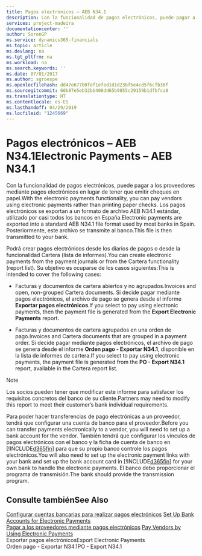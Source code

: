 ```yaml
---
title: Pagos electrónicos – AEB N34.1
description: Con la funcionalidad de pagos electrónicos, puede pagar a los proveedores mediante pagos electrónicos en lugar de tener que emitir cheques en papel. Los pagos electrónicos se exportan a un formato de archivo AEB N34.1 estándar, utilizado por casi todos los bancos en España. Posteriormente, este archivo se transmite al banco.
services: project-madeira
documentationcenter: ''
author: SorenGP
ms.service: dynamics365-financials
ms.topic: article
ms.devlang: na
ms.tgt_pltfrm: na
ms.workload: na
ms.search.keywords: ''
ms.date: 07/01/2017
ms.author: sgroespe
ms.openlocfilehash: dd47e677b0fef1efed1d1d23bf5e4cd5f6cfb30f
ms.sourcegitcommit: 60b87e5eb32bb408dd65b9855c29159b1dfbfca8
ms.translationtype: HT
ms.contentlocale: es-ES
ms.lasthandoff: 04/29/2019
ms.locfileid: "1245669"
---
```

# <a name="electronic-payments--aeb-n341"></a><span data-ttu-id="d40b4-105">Pagos electrónicos – AEB N34.1</span><span class="sxs-lookup"><span data-stu-id="d40b4-105">Electronic Payments – AEB N34.1</span></span>
<span data-ttu-id="d40b4-106">Con la funcionalidad de pagos electrónicos, puede pagar a los proveedores mediante pagos electrónicos en lugar de tener que emitir cheques en papel.</span><span class="sxs-lookup"><span data-stu-id="d40b4-106">With the electronic payments functionality, you can pay vendors using electronic payments rather than printing paper checks.</span></span> <span data-ttu-id="d40b4-107">Los pagos electrónicos se exportan a un formato de archivo AEB N34.1 estándar, utilizado por casi todos los bancos en España.</span><span class="sxs-lookup"><span data-stu-id="d40b4-107">Electronic payments are exported into a standard AEB N34.1 file format used by most banks in Spain.</span></span> <span data-ttu-id="d40b4-108">Posteriormente, este archivo se transmite al banco.</span><span class="sxs-lookup"><span data-stu-id="d40b4-108">This file is then transmitted to your bank.</span></span>  
  
 <span data-ttu-id="d40b4-109">Podrá crear pagos electrónicos desde los diarios de pagos o desde la funcionalidad Cartera (lista de informes).</span><span class="sxs-lookup"><span data-stu-id="d40b4-109">You can create electronic payments from the payment journals or from the Cartera functionality (report list).</span></span> <span data-ttu-id="d40b4-110">Su objetivo es ocuparse de los casos siguientes:</span><span class="sxs-lookup"><span data-stu-id="d40b4-110">This is intended to cover the following cases:</span></span>  
  
-   <span data-ttu-id="d40b4-111">Facturas y documentos de cartera abiertos y no agrupados.</span><span class="sxs-lookup"><span data-stu-id="d40b4-111">Invoices and open, non-grouped Cartera documents.</span></span> <span data-ttu-id="d40b4-112">Si decide pagar mediante pagos electrónicos, el archivo de pago se genera desde el informe **Exportar pagos electrónicos**.</span><span class="sxs-lookup"><span data-stu-id="d40b4-112">If you select to pay using electronic payments, then the payment file is generated from the **Export Electronic Payments** report.</span></span>  
  
-   <span data-ttu-id="d40b4-113">Facturas y documentos de cartera agrupados en una orden de pago.</span><span class="sxs-lookup"><span data-stu-id="d40b4-113">Invoices and Cartera documents that are grouped in a payment order.</span></span> <span data-ttu-id="d40b4-114">Si decide pagar mediante pagos electrónicos, el archivo de pago se genera desde el informe **Orden pago - Exportar N34.1**, disponible en la lista de informes de cartera.</span><span class="sxs-lookup"><span data-stu-id="d40b4-114">If you select to pay using electronic payments, the payment file is generated from the **PO - Export N34.1** report, available in the Cartera report list.</span></span>  
  
> [!NOTE]  
>  <span data-ttu-id="d40b4-115">Los socios pueden tener que modificar este informe para satisfacer los requisitos concretos del banco de su cliente.</span><span class="sxs-lookup"><span data-stu-id="d40b4-115">Partners may need to modify this report to meet their customer’s bank individual requirements.</span></span>  
  
 <span data-ttu-id="d40b4-116">Para poder hacer transferencias de pago electrónicas a un proveedor, tendrá que configurar una cuenta de banco para el proveedor.</span><span class="sxs-lookup"><span data-stu-id="d40b4-116">Before you can transfer payments electronically to a vendor, you will need to set up a bank account for the vendor.</span></span> <span data-ttu-id="d40b4-117">También tendrá que configurar los vínculos de pagos electrónicos con el banco y la ficha de cuenta de banco en [!INCLUDE[d365fin](../../includes/d365fin_md.md)] para que su propio banco controle los pagos electrónicos.</span><span class="sxs-lookup"><span data-stu-id="d40b4-117">You will also need to set up the electronic payment links with your bank and set up the bank account card in [!INCLUDE[d365fin](../../includes/d365fin_md.md)] for your own bank to handle the electronic payments.</span></span> <span data-ttu-id="d40b4-118">El banco debe proporcionar el programa de transmisión.</span><span class="sxs-lookup"><span data-stu-id="d40b4-118">The bank should provide the transmission program.</span></span>  
  
## <a name="see-also"></a><span data-ttu-id="d40b4-119">Consulte también</span><span class="sxs-lookup"><span data-stu-id="d40b4-119">See Also</span></span>  
 <span data-ttu-id="d40b4-120">[Configurar cuentas bancarias para realizar pagos electrónicos](how-to-set-up-bank-accounts-for-electronic-payments.md) </span><span class="sxs-lookup"><span data-stu-id="d40b4-120">[Set Up Bank Accounts for Electronic Payments](how-to-set-up-bank-accounts-for-electronic-payments.md) </span></span>  
 <span data-ttu-id="d40b4-121">[Pagar a los proveedores mediante pagos electrónicos](how-to-pay-vendors-by-using-electronic-payments.md) </span><span class="sxs-lookup"><span data-stu-id="d40b4-121">[Pay Vendors by Using Electronic Payments](how-to-pay-vendors-by-using-electronic-payments.md) </span></span>  
 <span data-ttu-id="d40b4-122">Exportar pagos electrónicos</span><span class="sxs-lookup"><span data-stu-id="d40b4-122">Export Electronic Payments</span></span>   
 <span data-ttu-id="d40b4-123">Orden pago - Exportar N34.1</span><span class="sxs-lookup"><span data-stu-id="d40b4-123">PO - Export N34.1</span></span>